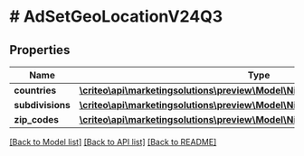 # # AdSetGeoLocationV24Q3

## Properties

Name | Type | Description | Notes
------------ | ------------- | ------------- | -------------
**countries** | [**\criteo\api\marketingsolutions\preview\Model\NillableAdSetTargetingRuleV24Q3**](NillableAdSetTargetingRuleV24Q3.md) |  | [optional]
**subdivisions** | [**\criteo\api\marketingsolutions\preview\Model\NillableAdSetTargetingRuleV24Q3**](NillableAdSetTargetingRuleV24Q3.md) |  | [optional]
**zip_codes** | [**\criteo\api\marketingsolutions\preview\Model\NillableAdSetTargetingRuleV24Q3**](NillableAdSetTargetingRuleV24Q3.md) |  | [optional]

[[Back to Model list]](../../README.md#models) [[Back to API list]](../../README.md#endpoints) [[Back to README]](../../README.md)
